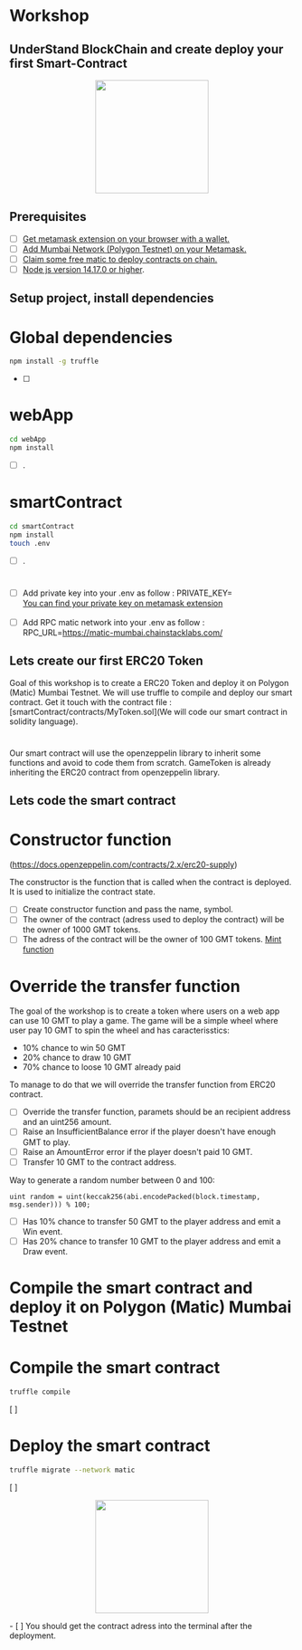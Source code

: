 # Workshop

## UnderStand BlockChain and create deploy your first Smart-Contract

<p align="center">
  <img style="width: 200px"
  src="https://actualiteinformatique.fr/wp-content/uploads/2020/02/Ether-Smart-Contract.jpg">
</p>

## Prerequisites

- [ ] [Get metamask extension on your browser with a wallet.](https://chrome.google.com/webstore/detail/metamask/nkbihfbeogaeaoehlefnkodbefgpgknn)<br>
- [ ] [Add Mumbai Network (Polygon Testnet) on your Metamask.](https://medium.com/stakingbits/how-to-connect-polygon-mumbai-testnet-to-metamask-fc3487a3871f#:~:text=Connect%20Metamask%20to%20Polygon%20Testnet,the%20Mumbai%20Testnet%20in%20Metamask)<br>
- [ ] [Claim some free matic to deploy contracts on chain.](https://faucet.polygon.technology/) <br>
- [ ] [Node js version 14.17.0 or higher](https://techviewleo.com/how-to-install-node-js-18-lts-on-ubuntu/).

## Setup project, install dependencies

# Global dependencies


```bash
npm install -g truffle
```
- [ ]

# webApp 

```bash
cd webApp
npm install
```
- [ ] .

# smartContract

```bash
cd smartContract
npm install
touch .env
```
- [ ] .

# 

- [ ] Add private key into your .env as follow : PRIVATE_KEY=<br>
[You can find your private key on metamask extension](https://metamask.zendesk.com/hc/en-us/articles/360015289632-How-to-export-an-account-s-private-key)<br><br>
- [ ] Add RPC matic network into your .env as follow : RPC_URL=https://matic-mumbai.chainstacklabs.com/

## Lets create our first ERC20 Token

Goal of this workshop is to create a ERC20 Token and deploy it on Polygon (Matic) Mumbai Testnet.
We will use truffle to compile and deploy our smart contract.
Get it touch with the contract file : [smartContract/contracts/MyToken.sol](We will code our smart contract in solidity language).

# 

Our smart contract will use the openzeppelin library to inherit some functions and avoid to code them from scratch.
GameToken is already inheriting the ERC20 contract from openzeppelin library.


## Lets code the smart contract

# Constructor function

(https://docs.openzeppelin.com/contracts/2.x/erc20-supply)

The constructor is the function that is called when the contract is deployed. It is used to initialize the contract state.

- [ ] Create constructor function and pass the name, symbol.
- [ ] The owner of the contract (adress used to deploy the contract) will be the owner of 1000 GMT tokens.
- [ ] The adress of the contract will be the owner of 100 GMT tokens.
[Mint function](https://docs.openzeppelin.com/contracts/2.x/api/token/erc20#ERC20-_mint-address-uint256-)

# Override the transfer function

The goal of the workshop is to create a token where users on a web app can use 10 GMT to play a game.
The game will be a simple wheel where user pay 10 GMT to spin the wheel and has caracterisstics:
- 10% chance to win 50 GMT
- 20% chance to draw 10 GMT
- 70% chance to loose 10 GMT already paid

To manage to do that we will override the transfer function from ERC20 contract.

- [ ] Override the transfer function, paramets should be an recipient address and an uint256 amount.
- [ ] Raise an InsufficientBalance error if the player doesn't have enough GMT to play.
- [ ] Raise an AmountError error if the player doesn't paid 10 GMT.
- [ ] Transfer 10 GMT to the contract address.

Way to generate a random number between 0 and 100:
```solidity
uint random = uint(keccak256(abi.encodePacked(block.timestamp, msg.sender))) % 100;
```

- [ ] Has 10% chance to transfer 50 GMT to the player address and emit a Win event.
- [ ] Has 20% chance to transfer 10 GMT to the player address and emit a Draw event.

# Compile the smart contract and deploy it on Polygon (Matic) Mumbai Testnet

# Compile the smart contract

```bash
truffle compile
```
[ ]

# Deploy the smart contract

```bash
truffle migrate --network matic
```
[ ]

<p align="center">
  <img style="width: 200px"
  src="https://media.discordapp.net/attachments/801738010139689010/1071792101144137769/Screenshot_2023-02-05_at_14.58.36.png">
</p>
- [ ] You should get the contract adress into the terminal after the deployment.

